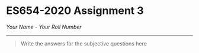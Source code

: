 # ES654-2020 Assignment 3

*Your Name* - *Your Roll Number*

------

> Write the answers for the subjective questions here



